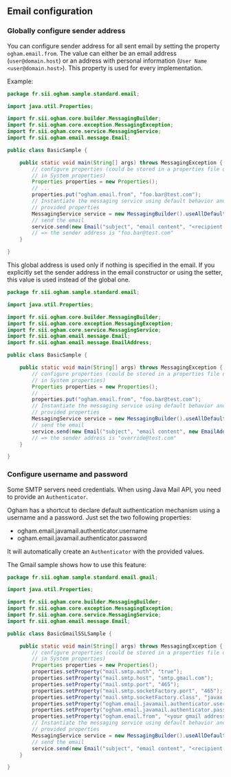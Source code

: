 ## Email configuration

### Globally configure sender address

You can configure sender address for all sent email by setting the property `ogham.email.from`. The value can either be an email address (`user@domain.host`) or an address with personal information (`User Name <user@domain.host>`). This property is used for every implementation.

Example:

<span class="highlight" data-lines="17,23" data-irrelevant-lines="19,13-16"></span>
<span class="collapse" data-lines="1-9,13-16"></span>

```java
package fr.sii.ogham.sample.standard.email;

import java.util.Properties;

import fr.sii.ogham.core.builder.MessagingBuilder;
import fr.sii.ogham.core.exception.MessagingException;
import fr.sii.ogham.core.service.MessagingService;
import fr.sii.ogham.email.message.Email;

public class BasicSample {

	public static void main(String[] args) throws MessagingException {
		// configure properties (could be stored in a properties file or defined
		// in System properties)
		Properties properties = new Properties();
		// ...
		properties.put("ogham.email.from", "foo.bar@test.com");
		// Instantiate the messaging service using default behavior and
		// provided properties
		MessagingService service = new MessagingBuilder().useAllDefaults(properties).build();
		// send the email
		service.send(new Email("subject", "email content", "<recipient address>"));
		// => the sender address is "foo.bar@test.com"
	}

}
```

This global address is used only if nothing is specified in the email. If you explicitly set the sender address in the email constructor or using the setter, this value is used instead of the global one.

<span class="highlight" data-lines="23-24" data-irrelevant-lines="1-10,14-17"></span>
<span class="collapse" data-lines="1-10,14-17"></span>

```java
package fr.sii.ogham.sample.standard.email;

import java.util.Properties;

import fr.sii.ogham.core.builder.MessagingBuilder;
import fr.sii.ogham.core.exception.MessagingException;
import fr.sii.ogham.core.service.MessagingService;
import fr.sii.ogham.email.message.Email;
import fr.sii.ogham.email.message.EmailAddress;

public class BasicSample {

	public static void main(String[] args) throws MessagingException {
		// configure properties (could be stored in a properties file or defined
		// in System properties)
		Properties properties = new Properties();
		// ...
		properties.put("ogham.email.from", "foo.bar@test.com");
		// Instantiate the messaging service using default behavior and
		// provided properties
		MessagingService service = new MessagingBuilder().useAllDefaults(properties).build();
		// send the email
		service.send(new Email("subject", "email content", new EmailAddress("override@test.com"), "<recipient address>"));
		// => the sender address is "override@test.com"
	}

}
```

### Configure username and password

Some SMTP servers need credentials. When using Java Mail API, you need to provide an `Authenticator`. 

Ogham has a shortcut to declare default authentication mechanism using a username and a password. Just set the two following properties:

 - ogham.email.javamail.authenticator.username
 - ogham.email.javamail.authenticator.password
 
It will automatically create an `Authenticator` with the provided values.

The Gmail sample shows how to use this feature:

<span class="highlight" data-lines="16-22" data-irrelevant-lines="1-9,13-15"></span>
<span class="collapse" data-lines="1-9"></span>

```java
package fr.sii.ogham.sample.standard.email.gmail;

import java.util.Properties;

import fr.sii.ogham.core.builder.MessagingBuilder;
import fr.sii.ogham.core.exception.MessagingException;
import fr.sii.ogham.core.service.MessagingService;
import fr.sii.ogham.email.message.Email;

public class BasicGmailSSLSample {

	public static void main(String[] args) throws MessagingException {
		// configure properties (could be stored in a properties file or defined
		// in System properties)
		Properties properties = new Properties();
		properties.setProperty("mail.smtp.auth", "true");
		properties.setProperty("mail.smtp.host", "smtp.gmail.com");
		properties.setProperty("mail.smtp.port", "465");
		properties.setProperty("mail.smtp.socketFactory.port", "465");
		properties.setProperty("mail.smtp.socketFactory.class", "javax.net.ssl.SSLSocketFactory");
		properties.setProperty("ogham.email.javamail.authenticator.username", "<your gmail username>");
		properties.setProperty("ogham.email.javamail.authenticator.password", "<your gmail password>");
		properties.setProperty("ogham.email.from", "<your gmail address>");
		// Instantiate the messaging service using default behavior and
		// provided properties
		MessagingService service = new MessagingBuilder().useAllDefaults(properties).build();
		// send the email
		service.send(new Email("subject", "email content", "<recipient address>"));
	}

}
```
